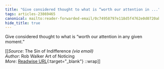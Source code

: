 ```yaml
---
title: "Give considered thought to what is “worth our attention in ..."
tags: articles-23869465
canonical: mailto:reader-forwarded-email/0c74958797e118d5f4762e0d0720ab86
hide_title: true
---
```


Give considered thought to what is “worth our attention in any given moment.”


[[_Source_: The Sin of Indifference _(via email)_<br>
_Author_: Rob Walker Art of Noticing<br>
_More_: [Readwise URL](https://readwise.io/open/466738948){:target="_blank"}
::wrap]]